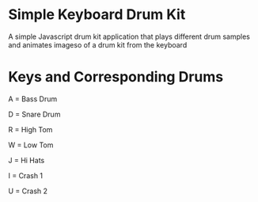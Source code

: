 # Simple Keyboard Drum Kit
A simple Javascript drum kit application that plays different drum samples and animates imageso of a drum kit from the keyboard

# Keys and Corresponding Drums
A = Bass Drum

D = Snare Drum

R = High Tom

W = Low Tom

J = Hi Hats

I = Crash 1

U = Crash 2
